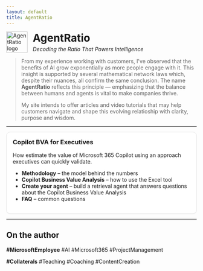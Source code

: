 ```yaml
---
layout: default
title: AgentRatio
---
```


<style>
.header { display: flex; align-items: center; gap: 14px; margin-bottom: 8px; }
.header img { height: 56px; width: auto; }
.cards { display: grid; gap: 16px; grid-template-columns: repeat(auto-fit, minmax(260px, 1fr)); }
.card { border: 1px solid #e6e6e6; border-radius: 10px; padding: 16px; background: #fff; box-shadow: 0 1px 3px rgba(0,0,0,.06); }
.card h3 { margin-top: 0; }
#main-content { max-width: 900px; }
</style>

<div class="header">
  <img src="{{ '/assets/img/logo.png' | relative_url }}" alt="AgentRatio logo">
  <div>
    <h1 style="margin:0;">AgentRatio</h1>
    <p style="margin:4px 0 0 0;"><em>Decoding the Ratio That Powers Intelligence</em></p>
  </div>
</div>

> From my experience working with customers, I've observed that the benefits of AI grow exponentially as more people engage with it. This insight is supported by several mathematical network laws which, despite their nuances, all confirm the same conclusion. The name **AgentRatio** reflects this principle — emphasizing that the balance between humans and agents is vital to make companies thrive.
>
> My site intends to offer articles and video tutorials that may help customers navigate and shape this evolving relatioship with clarity, purpose and wisdom.

---
<div class="cards" id="bva">
  <div class="card">
    <h3>Copilot BVA for Executives</h3>
    <p>How estimate the value of Microsoft 365 Copilot using an approach executives can quickly validate.</p>
    <ul>
      <li><strong>Methodology</strong> – the model behind the numbers</li>
      <li><strong>Copilot Business Value Analysis</strong> – how to use the Excel tool</li>
      <li><strong>Create your agent</strong> – build a retrieval agent that answers questions about the Copilot Business Value Analysis</li>
      <li><strong>FAQ</strong> – common questions</li>
    </ul>
  </div>
</div>

---

## On the author


<p> <strong>#MicrosoftEmployee</strong> #AI #Microsoft365 #ProjectManagement </p>
<p> <strong>#Collaterals</strong> #Teaching #Coaching #ContentCreation </p>


